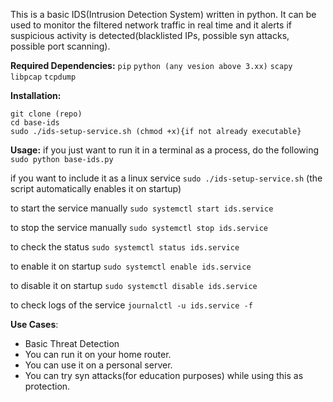 This is a basic IDS(Intrusion Detection System) written in python. 
It can be used to monitor the filtered network traffic in real time and it alerts if suspicious activity is detected(blacklisted IPs, possible syn attacks, possible port scanning).

**Required Dependencies:**
`pip`
`python (any vesion above 3.xx)`
`scapy`
`libpcap`
`tcpdump`

**Installation:**
```
git clone (repo)
cd base-ids
sudo ./ids-setup-service.sh (chmod +x){if not already executable}
```

**Usage:**
if you just want to run it in a terminal as a process, do the following
`sudo python base-ids.py`

if you want to include it as a linux service
`sudo ./ids-setup-service.sh` (the script automatically enables it on startup)

to start the service manually
`sudo systemctl start ids.service`

to stop the service manually 
`sudo systemctl stop ids.service`

to check the status 
`sudo systemctl status ids.service`

to enable it on startup
`sudo systemctl enable ids.service`

to disable it on startup
`sudo systemctl disable ids.service`

to check logs of the service 
`journalctl -u ids.service -f`

**Use Cases**:
- Basic Threat Detection
- You can run it on your home router.
- You can use it on a personal server.
- You can try syn attacks(for education purposes) while using this as protection.
